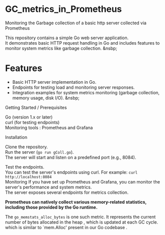 # GC_metrics_in_Prometheus
Monitoring  the Garbage collection  of a basic http server collected via Prometheus 


This repository contains a simple Go web server application.<br>
It demonstrates basic HTTP request handling in Go and includes features to monitor system metrics like garbage collection.
&nsbp;

# Features
  - Basic HTTP server implementation in Go.
  - Endpoints for testing load and monitoring server responses.
  - Integration examples for system metrics monitoring (garbage collection, memory usage, disk I/O).
&nsbp;

    
Getting Started / Prerequisites<br>

Go (version 1.x or later)<br>
curl (for testing endpoints)<br>
Monitoring tools :  Prometheus and Grafana<br>

Installation<br>

Clone the repository.<br>
Run  the server (`go run gColl.go`).<br>
The server will start and listen on a predefined port (e.g., 8084).<br>

Test the endpoints.<br>
You can test the server's endpoints using curl. For example:  `curl http://localhost:8084`<br>
Monitoring
If you have set up Prometheus and Grafana, you can monitor the server's performance and system metrics.<br>
The server exposes several endpoints for metrics collection.<br>


**Prometheus can natively collect various memory-related statistics, including those provided by the Go runtime.**<br>

The `go_memstats_alloc_bytes`  is one such metric. It represents the current  number of bytes allocated  in the heap , which is updated at each GC cycle.<br>
which is similar to `mem.Alloc' present in our Go codebase .






